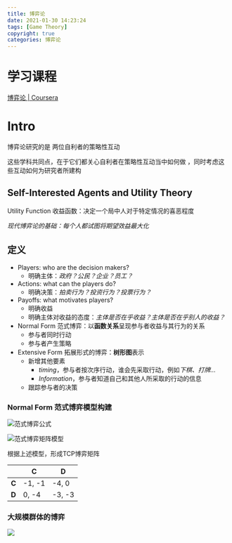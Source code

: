 ```yaml
---
title: 博弈论
date: 2021-01-30 14:23:24
tags: [Game Theory]
copyright: true
categories: 博弈论
---
```


# 学习课程

[博弈论 | Coursera](https://www.coursera.org/learn/game-theory-1)

# Intro

博弈论研究的是 两位自利者的策略性互动 

这些学科共同点，在于它们都关心自利者在策略性互动当中如何做 ，同时考虑这些互动如何为研究者所建构



## Self-Interested Agents and Utility Theory

Utility Function 收益函数：决定一个局中人对于特定情况的喜恶程度

*现代博弈论的基础：每个人都试图将期望效益最大化*



## 定义

- Players: who are the decision makers?
  - 明确主体：*政府？公民？企业？员工？*
- Actions: what can the players do?
  - 明确决策：*拍卖行为？投资行为？投票行为？*
- Payoffs: what motivates players?
  - 明确收益
  - 明确主体对收益的态度：*主体是否在乎收益？主体是否在乎别人的收益？*
- Normal Form 范式博弈：以**函数关系**呈现参与者收益与其行为的关系
  - 参与者同时行动
  - 参与者产生策略
- Extensive Form 拓展形式的博弈：**树形图**表示
  - 新增其他要素
    -  *timing*，参与者按次序行动，谁会先采取行动，例如*下棋、打牌...*
    - *Information*，参与者知道自己和其他人所采取的行动的信息
  - 跟踪参与者的决策



### Normal Form 范式博弈模型构建

![范式博弈公式](https://songzi-blog-pic.oss-cn-hangzhou.aliyuncs.com/2022%E5%B9%B41%E6%9C%8822%E6%97%A5160817.PNG)

![范式博弈矩阵模型](https://songzi-blog-pic.oss-cn-hangzhou.aliyuncs.com/2022%E5%B9%B41%E6%9C%8822%E6%97%A5160818.PNG)

根据上述模型，形成TCP博弈矩阵

|       | **C**  | **D**  |
| ----- | ------ | ------ |
| **C** | -1, -1 | -4, 0  |
| **D** | 0, -4  | -3, -3 |

### 大规模群体的博弈

![](https://songzi-blog-pic.oss-cn-hangzhou.aliyuncs.com/2022%E5%B9%B41%E6%9C%8822%E6%97%A5160819.PNG)

